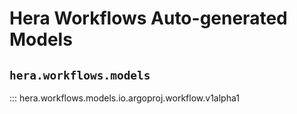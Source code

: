# Hera Workflows Auto-generated Models

## `hera.workflows.models`

::: hera.workflows.models.io.argoproj.workflow.v1alpha1
